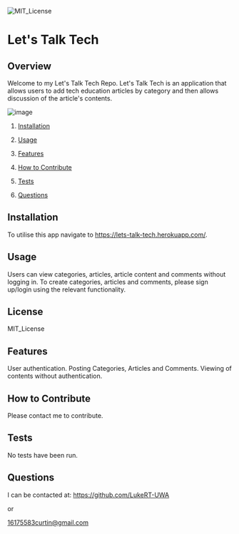 ![MIT_License](https://img.shields.io/badge/MIT_License-License-green)
  
# Let's Talk Tech

## Overview
        
Welcome to my Let's Talk Tech Repo. Let's Talk Tech is an application that allows users to add tech education articles by category and then allows discussion of the article's contents.

![image](https://user-images.githubusercontent.com/84198206/140857736-f6aca11b-7a50-4b4a-88fe-5262448d4a72.png)


1. [Installation](#Installation)

2. [Usage](#Usage)

3. [Features](#Features)

4. [How to Contribute](#How-to-Contribute)

5. [Tests](#Tests)

6. [Questions](#Questions)
        
## Installation
       
To utilise this app navigate to https://lets-talk-tech.herokuapp.com/. 
       
## Usage
       
Users can view categories, articles, article content and comments without logging in. To create categories, articles and comments, please sign up/login using the relevant functionality.

## License

MIT_License
       
## Features
       
User authentication. Posting Categories, Articles and Comments. Viewing of contents without authentication.
        
## How to Contribute
        
Please contact me to contribute.
        
## Tests
No tests have been run.
    
## Questions
I can be contacted at:
https://github.com/LukeRT-UWA

or

16175583curtin@gmail.com

